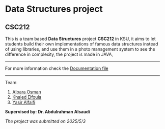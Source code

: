 # Data Structures project

## CSC212

This is a team based **Data Structures** project **CSC212** in KSU, it aims to let students build their own implementations of famous data structures instead of using libraries, and use them in a photo management system to see the difference in complexity, the project is made in JAVA,

***
For more information check the [Documentation file]()


***
Team:
1. [Albara Osman](https://github.com/Baraa-Othman/)
2. [Khaled Elfoula](https://github.com/Khaled-Elfoula/)
3. [Yasir Alfaifi](https://github.com/Yasir-Alfaifi)

**Supervised by: Dr. Abdulrahman Alsaudi**

_The project was submitted on 2025/5/3_
